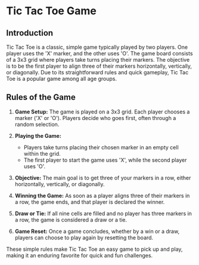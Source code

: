 # Tic Tac Toe Game 

## Introduction
Tic Tac Toe is a classic, simple game typically played by two players. One player uses the 'X' marker, and the other uses 'O'. The game board consists of a 3x3 grid where players take turns placing their markers. The objective is to be the first player to align three of their markers horizontally, vertically, or diagonally. Due to its straightforward rules and quick gameplay, Tic Tac Toe is a popular game among all age groups.

## Rules of the Game
1. **Game Setup:** The game is played on a 3x3 grid. Each player chooses a marker ('X' or 'O'). Players decide who goes first, often through a random selection.

2. **Playing the Game:**
   - Players take turns placing their chosen marker in an empty cell within the grid.
   - The first player to start the game uses 'X', while the second player uses 'O'.

3. **Objective:** The main goal is to get three of your markers in a row, either horizontally, vertically, or diagonally.

4. **Winning the Game:** As soon as a player aligns three of their markers in a row, the game ends, and that player is declared the winner.

5. **Draw or Tie:** If all nine cells are filled and no player has three markers in a row, the game is considered a draw or a tie.

6. **Game Reset:** Once a game concludes, whether by a win or a draw, players can choose to play again by resetting the board.

These simple rules make Tic Tac Toe an easy game to pick up and play, making it an enduring favorite for quick and fun challenges.
